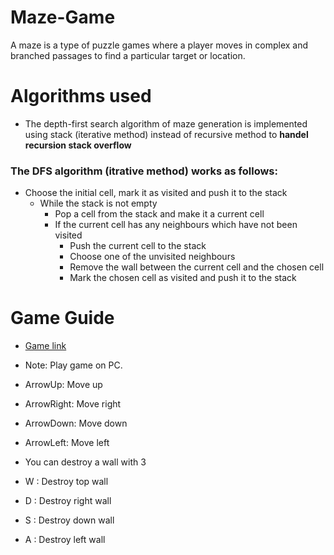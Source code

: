 # Maze-Game
A maze is a type of puzzle games where a player moves in complex and branched passages to find a particular target or location.

# Algorithms used
- The depth-first search algorithm of maze generation is implemented using stack (iterative method) instead of recursive method to **handel recursion stack overflow**
### The DFS algorithm **(itrative method)** works as follows:
- Choose the initial cell, mark it as visited and push it to the stack
  - While the stack is not empty
    - Pop a cell from the stack and make it a current cell
    - If the current cell has any neighbours which have not been visited
      - Push the current cell to the stack
      - Choose one of the unvisited neighbours
      - Remove the wall between the current cell and the chosen cell
      - Mark the chosen cell as visited and push it to the stack
# Game Guide
- [Game link](https://mohamedsalah9972.github.io/Maze-Game/)
- Note: Play game on PC.

- ArrowUp: Move up   
- ArrowRight: Move right 
- ArrowDown: Move down 
- ArrowLeft: Move left 

- You can destroy a wall with 3 

- W : Destroy top wall 
- D : Destroy right wall
- S : Destroy down wall
- A : Destroy left wall 
